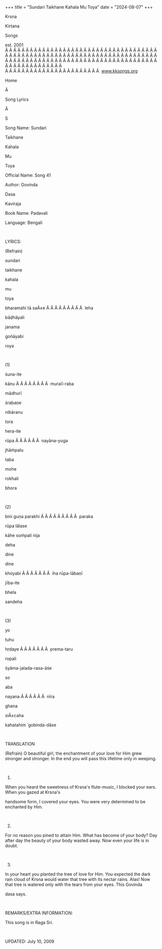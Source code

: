 +++ 
title = "Sundari Taikhane Kahala Mu Toya"
date = "2024-08-07"
+++

Krsna
 
Kirtana
 
Songs

est. 2001
Â Â Â Â Â Â Â Â Â Â Â Â Â Â Â Â Â Â Â Â Â Â Â Â Â Â Â Â Â Â Â Â Â Â Â Â Â Â Â Â Â Â Â Â Â Â Â Â Â Â Â Â Â Â Â Â Â Â Â Â Â Â Â Â Â Â Â Â Â Â Â Â Â Â Â Â Â Â Â Â Â Â Â Â Â Â Â Â Â Â Â Â Â Â Â Â Â Â Â Â Â Â Â Â Â Â Â Â Â Â Â Â Â Â Â Â Â Â Â Â Â Â Â Â Â  
Â Â Â Â Â Â Â Â Â Â Â Â Â Â Â Â Â Â Â Â Â Â Â  
www.kksongs.org








Home


Ã 
 
Song Lyrics
 
Ã 
 
S


Song Name: 
Sundari
 
Taikhane
 
Kahala
 
Mu
 
Toya


Official Name: Song 41


Author: 
Govinda
 
Dasa
 
Kaviraja


Book Name: 
Padavali


Language: 
Bengali


 


LYRICS:


(Refrain)


sundari
 
taikhane
 
kahala
 
mu
 
toya


bharamahi
 tā 
saÃ±e
Â Â Â Â Â Â Â Â Â  
leha
 
bāḍhāyali


janama
 
gońāyabi
 
roya
 


 


(1)


śuna-ite
 
kānu
Â Â Â Â Â Â Â Â  
muralī-raba


mādhurī


śrabaṇe
 
nibāranu
 
tora


hera-ite
 
rūpa
Â Â Â Â Â Â  
nayāna-yuga


jhāḿpalu


taba
 
mohe
 
rokhali


bhora


 


(2)


bini
 guṇa 
parakhi
Â Â Â Â Â Â Â Â Â  
paraka
 
rūpa
 lālase


kāhe
 soḿpali 
nija
 
deha


dine
 
dine
 
khoyabi
Â Â Â Â Â Â Â  
iha
 rūpa-lābaṇī


jība-ite
 
bhela
 
sandeha


 


(3)


yo
 
tuhu
 
hṛdaye
Â Â Â Â Â Â Â  
prema-taru
 
ropali


śyāma-jalada-rasa-āśe


so
 
aba
 
nayana
Â Â Â Â Â Â  
nīra
 
ghana
 
siÃ±caha


kahatahim
́ gobinda-dāse


 


TRANSLATION


(Refrain)
O beautiful girl, the enchantment of your love for Him grew stronger and
stronger. In the end you will pass this lifetime only in weeping.


 


1)
When you heard the sweetness of 
Krsna's
 flute-music,
I blocked your ears. When you gazed at 
Krsna's

handsome form, I covered your eyes. You were very determined to be enchanted by
Him.


 


2)
For no reason you pined to attain Him. What has become of your body? Day after
day the beauty of your body wasted away. Now even your life is in doubt.


 


3)
In your heart you planted the tree of love for Him. You expected the dark rain
cloud of Krsna would water that tree with its nectar rains. Alas! Now that tree
is watered only with the tears from your eyes. This 
Govinda


dasa
 says.


 


REMARKS/EXTRA INFORMATION:


This
song is in Raga Sri.


 


UPDATED:
 July 10, 2009